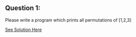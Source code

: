 Question 1:
-----------
Please write a program which prints all permutations of [1,2,3]  

[See Solution Here](https://github.com/Avi-1996/100DaysCodeChallenge/blob/master/100DayCode/Day43/Quer1.py)
